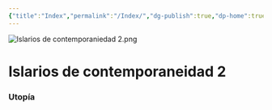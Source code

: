 ```yaml
---
{"title":"Index","permalink":"/Index/","dg-publish":true,"dp-home":true,"tags":["gardenEntry"],"dgPassFrontmatter":true,"created":"2025-05-07T12:30:45.422+02:00","updated":"2025-06-04T19:39:03.804+02:00"}
---
```


![Islarios de contemporaniedad 2.png](/img/user/Anexos/Islarios%20de%20contemporaniedad%202.png)
# Islarios de contemporaneidad 2


### Utopía
